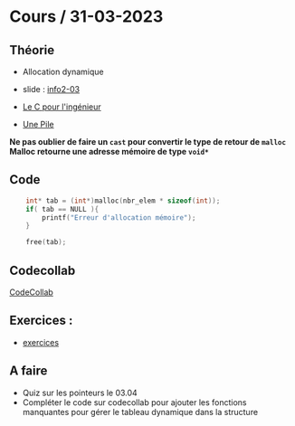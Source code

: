 # Cours / 31-03-2023

## Théorie 
- Allocation dynamique

- slide : [info2-03](https://cyberlearn.hes-so.ch/pluginfile.php/4269065/mod_resource/content/0/INFO2.03%20-%20lallocation%20dynamique.pdf)
- [Le C pour l'ingénieur](https://heig-tin-info.github.io/handout/content/memory-management.html?#allocation-dynamique)
- [Une Pile](https://heig-tin-info.github.io/handout/content/data-structures.html#piles-ou-lifo-last-in-first-out)

**Ne pas oublier de faire un `cast` pour convertir le type de retour de `malloc`**
**Malloc retourne une adresse mémoire de type `void*`**

## Code
```c
    int* tab = (int*)malloc(nbr_elem * sizeof(int));
    if( tab == NULL ){
        printf("Erreur d'allocation mémoire");
    }

    free(tab);
```

## Codecollab
[CodeCollab](https://codecollab.io/@tmaulaz/info2-mi-allocation)

## Exercices :
- [exercices](https://github.com/tony-maulaz/info2-exercices/blob/main/pointeurs_simple.md)



## A faire
- Quiz sur les pointeurs le 03.04
- Compléter le code sur codecollab pour ajouter les fonctions manquantes pour gérer le tableau
  dynamique dans la structure